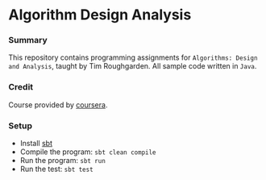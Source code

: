 # Algorithm Design Analysis

### Summary

This repository contains programming assignments for `Algorithms: Design and Analysis`, taught by Tim Roughgarden. All sample code written in `Java`.

### Credit

Course provided by [coursera](https://www.coursera.org/learn/algorithm-design-analysis).

### Setup

* Install [sbt](http://www.scala-sbt.org/0.13/docs/Setup.html)
* Compile the program: `sbt clean compile`
* Run the program: `sbt run`
* Run the test: `sbt test`